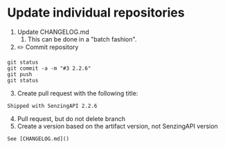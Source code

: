 # Update individual repositories

1. Update CHANGELOG.md
   1. This can be done in a "batch fashion".
2. :pencil2: Commit repository

```console
git status
git commit -a -m "#3 2.2.6"
git push
git status
```

3. Create pull request with the following title:

```console
Shipped with SenzingAPI 2.2.6
```

4. Pull request, but do not delete branch
5. Create a version based on the artifact version, not SenzingAPI version

```console
See [CHANGELOG.md]()
```
